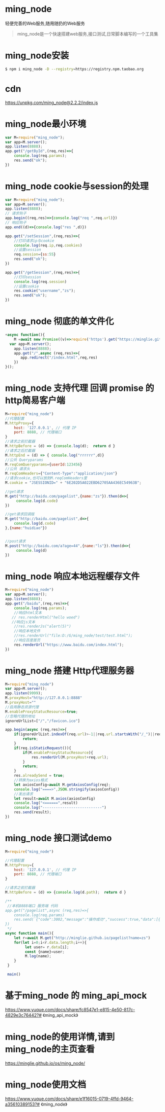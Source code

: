 # ming_node
轻便完善的Web服务,随用随扔的Web服务

 >  ming_node是一个快速搭建web服务,接口测试,日常脚本编写的一个工具集
 
 
# ming_node安装
 ```sh
 $ npm i ming_node -D --registry=https://registry.npm.taobao.org
 ```
# cdn

https://unpkg.com/ming_node@2.2.2/index.js

  
# ming_node最小环境    
    
```javascript
var M=require("ming_node");
var app=M.server();
app.listen(8888);
app.get("/getById",(req,res)=>{ 
    console.log(req.params);
    res.send("ok");
})
 ```

# ming_node  cookie与session的处理  
```javascript
var M=require("ming_node");
var app=M.server();
app.listen(8888);
// 请求钩子
app.begin((req,res)=>{console.log("req ",req.url)})
// 响应钩子
app.end((d)=>{console.log("res ",d)})

app.get("/setSession",(req,res)=>{
    //打印请求ip与cookie
    console.log(req.ip,req.cookies)
    //设置session
    req.session={ss:55}
    res.send("ok");
})

app.get("/getSession",(req,res)=>{
    //打印session
    console.log(req.session)
    //设置cookie
    res.cookie("username","zs");
    res.send("ok");
})
```
# ming_node  彻底的单文件化 
```javascript
+async function(){
    M =await new Promise((v)=>require('https').get("https://minglie.github.io/js/ming_node.js",(q)=>{d='';q.on('data',(a)=>d+=a);q.on('end',()=>v(eval(d)))}))
  var app=M.server();
    app.listen(8888);
    app.get("/",async (req,res)=>{ 
       app.redirect("/index.html",req,res)
    })
}();
```

# ming_node  支持代理 回调 promise 的http简易客户端

```javascript
M=require("ming_node")
//代理配置
M.httpProxy={
    host: '127.0.0.1', // 代理 IP
    port: 8888, // 代理端口
}
//请求之前拦截器
M.httpBefore = (d) => {console.log(d);  return d }
//请求之后拦截器
M.httpEnd = (d) => { console.log("rrrrrr",d)}
//公共 Queryparams
M.reqComQueryparams={userId:123456}
//公共 请求头
M.reqComHeaders={"Content-Type":"application/json"}
//请求cookie,也可以放到M.reqComHeaders里
M.cookie = "JSESSIONID=" + "6E202D5A022EBD62705AA436EC54963B";

//get请求
M.get("http://baidu.com/pagelist",{name:"zs"}).then(d=>{
     console.log(d.code)
})

//get请求回调版
M.get("http://baidu.com/pagelist",d=>{
    console.log(d.code)
},{name:"huidiao"})


//post请求
M.post("http://baidu.com/a?age=44",{name:"ls"}).then(d=>{
     console.log(d)
})

```

# ming_node 响应本地远程缓存文件

```javascript
M=require("ming_node")
var app=M.server();
app.listen(8888);
app.get("/baidu",(req,res)=>{ 
    console.log(req.params);
    //响应html文本
   // res.renderHtml("hello woed")
   //响应js文本
    //res.renderJs("alert(5)")
    //响应本地文件
    //res.renderUrl("file:D:/G/ming_node/test/test.html");
    //响应百度首页
    res.renderUrl("https://www.baidu.com/index.html");
})

```
# ming_node 搭建 Http代理服务器

```javascript
M=require("ming_node")
var app=M.server();
app.listen(9999);
M.proxyHost="http://127.0.0.1:8888"
M.proxyHost=""
//启用静态资源代理
M.enableProxyStatucResource=true;
//忽略代理的地址
ignoreUrlList=["/","/favicon.ico"]

app.begin(async (req,res)=>{
    if(ignoreUrlList.indexOf(req.url)>-1||req.url.startsWith("/_")||req.url.startsWith("/.")){
        return;
    }
    if(req.isStaticRequest()){
        if(M.enableProxyStatucResource){
            res.renderUrl(M.proxyHost+req.url);
        }
        return;
    }
    res.alreadySend = true;
    //转换为axios格式
    let axiosConfig=await M.getAxiosConfig(req);
    console.log("====>",JSON.stringify(axiosConfig))
    //发出请求
    let result=await M.axios(axiosConfig)
    console.log("<======",result)
    console.log("---------------------------")
    res.send(result);
})

```

# ming_node  接口测试demo

```javascript
M=require("ming_node")

//代理配置
M.httpProxy={
    host: '127.0.0.1', // 代理 IP
    port: 8888, // 代理端口
}

//请求之前拦截器
M.httpBefore = (d) => {console.log(d.path);  return d }

/**
 //本机8888端口 服务端 代码
app.get("/pagelist",async (req,res)=>{ 
    console.log(req.params)
    res.send(`{"code":3002,"message":"操作成功","success":true,"data":[{"name":"zs"},{"name":"ls"}]}`)
})
 */
async function main(){
    let r=await M.get("http://minglie.github.io/pagelist?name=zs")   
    for(let i=0;i<r.data.length;i++){
         let user= r.data[i];
         const {name}=user;  
         M.log(name);
    }
 }

 main()

```


# 基于ming_node 的 ming_api_mock

https://www.yuque.com/docs/share/fc8547e1-e815-4e50-817c-4829e3c76442?# 《ming_api_mock》

# ming_node的使用详情,请到ming_node的主页查看

https://minglie.github.io/os/ming_node/
 
# ming_node使用文档

https://www.yuque.com/docs/share/e1f16015-0719-4ffd-9464-a35610389153?# 《ming_node》
